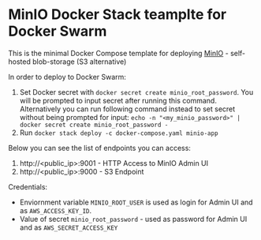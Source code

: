 # MinIO Docker Stack teamplte for Docker Swarm

This is the minimal Docker Compose template for deploying [MinIO](https://www.min.io/) - self-hosted blob-storage (S3 alternative)

In order to deploy to Docker Swarm:
1. Set Docker secret with `docker secret create minio_root_password`. You will be prompted to input secret after running this command. Alternatively you can run following command instead to set secret without being prompted for input: `echo -n "<my_minio_password>" | docker secret create minio_root_password -`
2. Run `docker stack deploy -c docker-compose.yaml minio-app`

Below you can see the list of endpoints you can access:
1. http://<public_ip>:9001 - HTTP Access to MinIO Admin UI
2. http://<public_ip>:9000 - S3 Endpoint

Credentials:
- Enviornment variable `MINIO_ROOT_USER` is used as login for Admin UI and as `AWS_ACCESS_KEY_ID`.
- Value of secret `minio_root_password` - used as password for Admin UI and as `AWS_SECRET_ACCESS_KEY`
